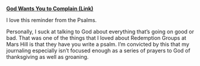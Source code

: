 **[God Wants You to Complain
(Link)](http://www.desiringgod.org/blog/posts/god-wants-you-to-complain)**

I love this reminder from the Psalms.

Personally, I suck at talking to God about everything that’s going on
good or bad. That was one of the things that I loved about Redemption
Groups at Mars Hill is that they have you write a psalm. I’m convicted
by this that my journaling especially isn’t focused enough as a series
of prayers to God of thanksgiving as well as groaning.
